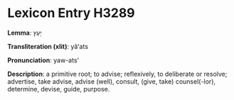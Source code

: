 # Lexicon Entry H3289

**Lemma**: יָעַץ

**Transliteration (xlit)**: yâʻats

**Pronunciation**: yaw-ats'

**Description**:
a primitive root; to advise; reflexively, to deliberate or resolve; advertise, take advise, advise (well), consult, (give, take) counsel(-lor), determine, devise, guide, purpose.
